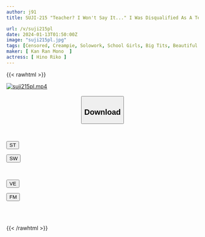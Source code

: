 ```yaml
---
author: j91
title: SUJI-215 "Teacher? I Won't Say It..." I Was Disqualified As A Teacher, So I Gave In To The Temptation Of My Student And Ended Up Creampied By Riko Riko Hino

url: /v/suji215pl
date: 2024-01-13T01:50:00Z
image: "suji215pl.jpg"
tags: [Censored, Creampie, Solowork, School Girls, Big Tits, Beautiful Girl, Affair	]
maker: [ Kan Ran Mono  ]
actress: [ Hino Riko ]
---
```



{{< rawhtml >}}

<div class="video" data-videoid="zVzzM81ojkCY36k">
    <a href="javascript:;">
        <img src="/v/suji215pl/suji215pl.jpg" width="WIDTH" height="HEIGHT" alt="suji215pl.mp4" loading="lazy">
    </a>
</div>

<script type="text/javascript" src="https://j91.asia/asset/on-demand-st.js"></script>

<br>
  <link rel="stylesheet" href="https://j91.asia/asset/bs5.css">
  
  <center>
  <button class="btn btn-primary" type="button" data-bs-toggle="collapse" data-bs-target=".multi-collapse" aria-expanded="false" aria-controls="multiCollapseExample1 multiCollapseExample2"><h2>Download</h2></button></center>
</p>
<div class="row">
  <div class="col">
    <div class="collapse multi-collapse" id="multiCollapseExample1">
      <div class="card card-body">
	      	      <br>
<div class="buttons">  
<p><a href="https://streamtape.to/v/zVzzM81ojkCY36k" target="_blank"><button class="btn-hover color-3"><i class="fa fa-download"></i> ST</button></a></p>
<p><a href="https://flaswish.com/xc5zpbck0lkq" target="_blank"><button class="btn-hover color-2"><i class="fa fa-download"></i> SW</button></a></p></div>
    </div>
  </div>
</div>
  <div class="col">
    <div class="collapse multi-collapse" id="multiCollapseExample2">
      <div class="card card-body">
	      <br>
<div class="buttons">
<p><a href="javascript:;" target="_blank"><button class="btn-hover color-9"><i class="fa fa-download"></i> VE</button></a></p>
<p><a href="javascript:;" target="_blank"><button class="btn-hover color-8"><i class="fa fa-download"></i> FM</button></a></p></div>
<br><br>
      </div>
    </div>
  </div>
</div>

{{< /rawhtml >}}